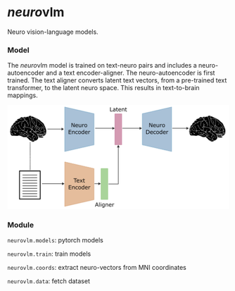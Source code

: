# <em>neuro</em>vlm

Neuro vision-language models.

### Model

The <em>neuro</em>vlm model is trained on text-neuro pairs and includes a neuro-autoencoder and a text encoder-aligner.
The neuro-autoencoder is first trained. The text aligner converts latent text vectors, from a pre-trained text
transformer, to the latent neuro space. This results in text-to-brain mappings.

![model](https://github.com/neurovlm/neurovlm_data/blob/08ad84c1460a4e7e46929ed5c8e89c6e462b9994/docs/model.png)

### Module

`neurovlm.models`: pytorch models

`neurovlm.train`: train models

`neurovlm.coords`: extract neuro-vectors from MNI coordinates

`neurovlm.data`: fetch dataset
  

